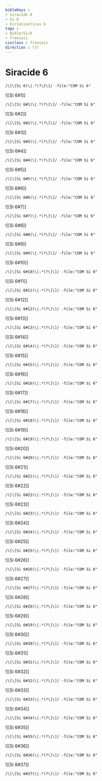 ```yaml
---
bibleKeys : 
- Siracide 6
- Si 6
- Ecclesiasticus 6
tags : 
- Bible/Si/6
- français
cssclass : français
direction : ltr
---
```


# Siracide 6

```query
/\[\[Si 6(\|.*)?\]\]/ -file:"COM Si 6"
```



![[Si 6#1]]

```query
/\[\[Si 6#1(\|.*)?\]\]/ -file:"COM Si 6"
```

![[Si 6#2]]

```query
/\[\[Si 6#2(\|.*)?\]\]/ -file:"COM Si 6"
```

![[Si 6#3]]

```query
/\[\[Si 6#3(\|.*)?\]\]/ -file:"COM Si 6"
```

![[Si 6#4]]

```query
/\[\[Si 6#4(\|.*)?\]\]/ -file:"COM Si 6"
```

![[Si 6#5]]

```query
/\[\[Si 6#5(\|.*)?\]\]/ -file:"COM Si 6"
```

![[Si 6#6]]

```query
/\[\[Si 6#6(\|.*)?\]\]/ -file:"COM Si 6"
```

![[Si 6#7]]

```query
/\[\[Si 6#7(\|.*)?\]\]/ -file:"COM Si 6"
```

![[Si 6#8]]

```query
/\[\[Si 6#8(\|.*)?\]\]/ -file:"COM Si 6"
```

![[Si 6#9]]

```query
/\[\[Si 6#9(\|.*)?\]\]/ -file:"COM Si 6"
```

![[Si 6#10]]

```query
/\[\[Si 6#10(\|.*)?\]\]/ -file:"COM Si 6"
```

![[Si 6#11]]

```query
/\[\[Si 6#11(\|.*)?\]\]/ -file:"COM Si 6"
```

![[Si 6#12]]

```query
/\[\[Si 6#12(\|.*)?\]\]/ -file:"COM Si 6"
```

![[Si 6#13]]

```query
/\[\[Si 6#13(\|.*)?\]\]/ -file:"COM Si 6"
```

![[Si 6#14]]

```query
/\[\[Si 6#14(\|.*)?\]\]/ -file:"COM Si 6"
```

![[Si 6#15]]

```query
/\[\[Si 6#15(\|.*)?\]\]/ -file:"COM Si 6"
```

![[Si 6#16]]

```query
/\[\[Si 6#16(\|.*)?\]\]/ -file:"COM Si 6"
```

![[Si 6#17]]

```query
/\[\[Si 6#17(\|.*)?\]\]/ -file:"COM Si 6"
```

![[Si 6#18]]

```query
/\[\[Si 6#18(\|.*)?\]\]/ -file:"COM Si 6"
```

![[Si 6#19]]

```query
/\[\[Si 6#19(\|.*)?\]\]/ -file:"COM Si 6"
```

![[Si 6#20]]

```query
/\[\[Si 6#20(\|.*)?\]\]/ -file:"COM Si 6"
```

![[Si 6#21]]

```query
/\[\[Si 6#21(\|.*)?\]\]/ -file:"COM Si 6"
```

![[Si 6#22]]

```query
/\[\[Si 6#22(\|.*)?\]\]/ -file:"COM Si 6"
```

![[Si 6#23]]

```query
/\[\[Si 6#23(\|.*)?\]\]/ -file:"COM Si 6"
```

![[Si 6#24]]

```query
/\[\[Si 6#24(\|.*)?\]\]/ -file:"COM Si 6"
```

![[Si 6#25]]

```query
/\[\[Si 6#25(\|.*)?\]\]/ -file:"COM Si 6"
```

![[Si 6#26]]

```query
/\[\[Si 6#26(\|.*)?\]\]/ -file:"COM Si 6"
```

![[Si 6#27]]

```query
/\[\[Si 6#27(\|.*)?\]\]/ -file:"COM Si 6"
```

![[Si 6#28]]

```query
/\[\[Si 6#28(\|.*)?\]\]/ -file:"COM Si 6"
```

![[Si 6#29]]

```query
/\[\[Si 6#29(\|.*)?\]\]/ -file:"COM Si 6"
```

![[Si 6#30]]

```query
/\[\[Si 6#30(\|.*)?\]\]/ -file:"COM Si 6"
```

![[Si 6#31]]

```query
/\[\[Si 6#31(\|.*)?\]\]/ -file:"COM Si 6"
```

![[Si 6#32]]

```query
/\[\[Si 6#32(\|.*)?\]\]/ -file:"COM Si 6"
```

![[Si 6#33]]

```query
/\[\[Si 6#33(\|.*)?\]\]/ -file:"COM Si 6"
```

![[Si 6#34]]

```query
/\[\[Si 6#34(\|.*)?\]\]/ -file:"COM Si 6"
```

![[Si 6#35]]

```query
/\[\[Si 6#35(\|.*)?\]\]/ -file:"COM Si 6"
```

![[Si 6#36]]

```query
/\[\[Si 6#36(\|.*)?\]\]/ -file:"COM Si 6"
```

![[Si 6#37]]

```query
/\[\[Si 6#37(\|.*)?\]\]/ -file:"COM Si 6"
```

